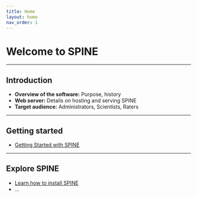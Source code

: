 ```yaml
---
title: Home
layout: home
nav_order: 1
---
```


# Welcome to SPINE

---

## Introduction

- **Overview of the software:** Purpose, history
- **Web server:** Details on hosting and serving SPINE
- **Target audience:** Administrators, Scientists, Raters

---

## Getting started

- [Getting Started with SPINE](https://spineproject.github.io/spine-documentation/docs/getting-started)

---

## Explore SPINE

- [Learn how to install SPINE](install-spine.md)
- ... 


